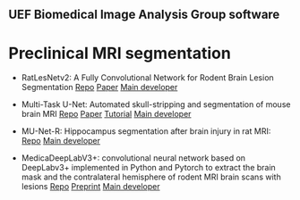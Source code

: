 ## UEF Biomedical Image Analysis Group software

# Preclinical MRI segmentation

 - RatLesNetv2: A Fully Convolutional Network for Rodent Brain Lesion Segmentation [Repo](https://github.com/jmlipman/RatLesNetv2) [Paper](https://www.frontiersin.org/articles/10.3389/fnins.2020.610239/full) [Main developer](https://github.com/jmlipman)

- Multi-Task U-Net: Automated skull-stripping and segmentation of mouse brain MRI [Repo](https://github.com/Hierakonpolis/MU-Net) [Paper](https://doi.org/10.1016/j.neuroimage.2021.117734) [Tutorial](https://github.com/Hierakonpolis/NN4Kubiac/blob/master/TutorialMUNet/MU-Net.ipynb) [Main developer](https://github.com/Hierakonpolis)

- MU-Net-R: Hippocampus segmentation after brain injury in rat MRI: [Repo](https://github.com/Hierakonpolis/MU-Net-R) [Main developer](https://github.com/Hierakonpolis) 

- MedicaDeepLabV3+: convolutional neural network based on DeepLabv3+ implemented in Python and Pytorch to extract the brain mask and the contralateral hemisphere of rodent MRI brain scans with lesions [Repo](https://github.com/jmlipman/MedicDeepLabv3Plus) [Preprint](https://arxiv.org/abs/2108.01941) [Main developer](https://github.com/jmlipman)
